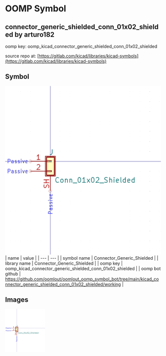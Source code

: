 # OOMP Symbol  
## connector_generic_shielded_conn_01x02_shielded  by arturo182  
  
oomp key: oomp_kicad_connector_generic_shielded_conn_01x02_shielded  
  
source repo at: [https://gitlab.com/kicad/libraries/kicad-symbols](https://gitlab.com/kicad/libraries/kicad-symbols)  
## Symbol  
  
[![working.png](working_600.png)](working.png)  
| name | value | 
| --- | --- | 
| symbol name | Connector_Generic_Shielded | 
| library name | Connector_Generic_Shielded | 
| oomp key | oomp_kicad_connector_generic_shielded_conn_01x02_shielded | 
| oomp bot github | https://github.com/oomlout/oomlout_oomp_symbol_bot/tree/main/kicad_connector_generic_shielded_conn_01x02_shielded/working | 
## Images  
  
[![working.png](working_140.png)](working.png)  
